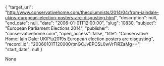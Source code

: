 {
  "target_url": "http://www.conservativehome.com/thecolumnists/2014/04/from-iaindale-ukips-european-election-posters-are-disgusting.html", 
  "description": null, 
  "end_date": null, 
  "date": "2006-01-01T12:00:00", 
  "slug": 10830, 
  "subject": "European Parliament Elections 2014", 
  "publisher": "conservativehome.com", 
  "open_access": false, 
  "title": "Conservative Home: Iain Dale: UKIP\u2019s European election posters are disgusting", 
  "record_id": "20060101T120000/tmGCJvEPCSL0wVrFIRZaMg==", 
  "start_date": null
}

None